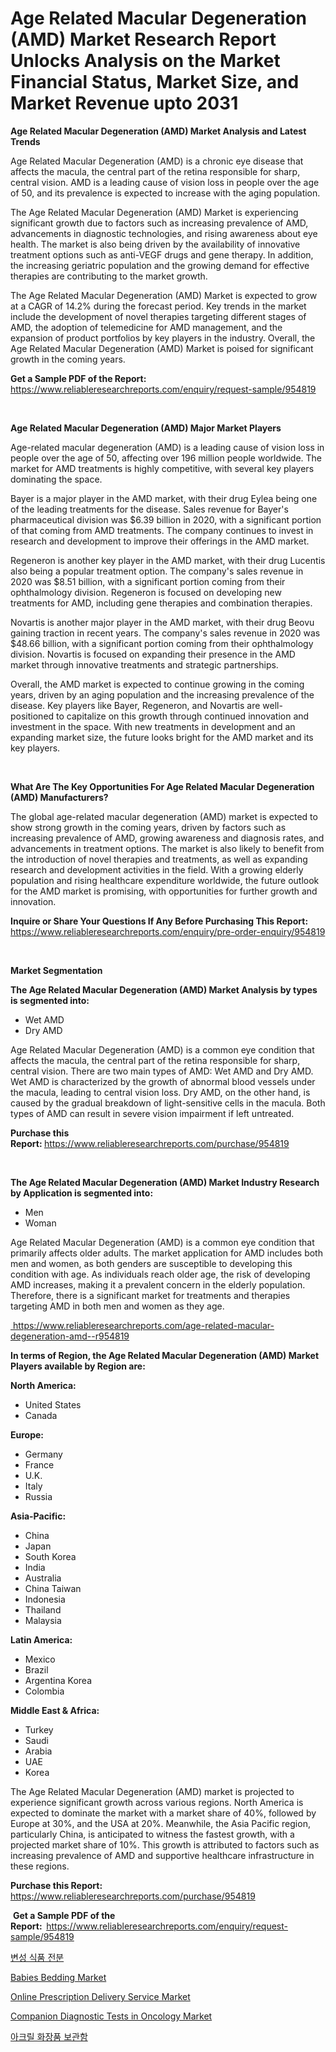 <p><h1>Age Related Macular Degeneration (AMD) Market Research Report Unlocks Analysis on the Market Financial Status, Market Size, and Market Revenue upto 2031</h1></p><p><strong>Age Related Macular Degeneration (AMD) Market Analysis and Latest Trends</strong></p>
<p><p>Age Related Macular Degeneration (AMD) is a chronic eye disease that affects the macula, the central part of the retina responsible for sharp, central vision. AMD is a leading cause of vision loss in people over the age of 50, and its prevalence is expected to increase with the aging population.</p><p>The Age Related Macular Degeneration (AMD) Market is experiencing significant growth due to factors such as increasing prevalence of AMD, advancements in diagnostic technologies, and rising awareness about eye health. The market is also being driven by the availability of innovative treatment options such as anti-VEGF drugs and gene therapy. In addition, the increasing geriatric population and the growing demand for effective therapies are contributing to the market growth.</p><p>The Age Related Macular Degeneration (AMD) Market is expected to grow at a CAGR of 14.2% during the forecast period. Key trends in the market include the development of novel therapies targeting different stages of AMD, the adoption of telemedicine for AMD management, and the expansion of product portfolios by key players in the industry. Overall, the Age Related Macular Degeneration (AMD) Market is poised for significant growth in the coming years.</p></p>
<p><strong>Get a Sample PDF of the Report:&nbsp;</strong> <a href="https://www.reliableresearchreports.com/enquiry/request-sample/954819">https://www.reliableresearchreports.com/enquiry/request-sample/954819</a></p>
<p>&nbsp;</p>
<p><strong>Age Related Macular Degeneration (AMD) Major Market Players</strong></p>
<p><p>Age-related macular degeneration (AMD) is a leading cause of vision loss in people over the age of 50, affecting over 196 million people worldwide. The market for AMD treatments is highly competitive, with several key players dominating the space.</p><p>Bayer is a major player in the AMD market, with their drug Eylea being one of the leading treatments for the disease. Sales revenue for Bayer's pharmaceutical division was $6.39 billion in 2020, with a significant portion of that coming from AMD treatments. The company continues to invest in research and development to improve their offerings in the AMD market.</p><p>Regeneron is another key player in the AMD market, with their drug Lucentis also being a popular treatment option. The company's sales revenue in 2020 was $8.51 billion, with a significant portion coming from their ophthalmology division. Regeneron is focused on developing new treatments for AMD, including gene therapies and combination therapies.</p><p>Novartis is another major player in the AMD market, with their drug Beovu gaining traction in recent years. The company's sales revenue in 2020 was $48.66 billion, with a significant portion coming from their ophthalmology division. Novartis is focused on expanding their presence in the AMD market through innovative treatments and strategic partnerships.</p><p>Overall, the AMD market is expected to continue growing in the coming years, driven by an aging population and the increasing prevalence of the disease. Key players like Bayer, Regeneron, and Novartis are well-positioned to capitalize on this growth through continued innovation and investment in the space. With new treatments in development and an expanding market size, the future looks bright for the AMD market and its key players.</p></p>
<p>&nbsp;</p>
<p><strong>What Are The Key Opportunities For Age Related Macular Degeneration (AMD) Manufacturers?</strong></p>
<p><p>The global age-related macular degeneration (AMD) market is expected to show strong growth in the coming years, driven by factors such as increasing prevalence of AMD, growing awareness and diagnosis rates, and advancements in treatment options. The market is also likely to benefit from the introduction of novel therapies and treatments, as well as expanding research and development activities in the field. With a growing elderly population and rising healthcare expenditure worldwide, the future outlook for the AMD market is promising, with opportunities for further growth and innovation.</p></p>
<p><strong>Inquire or Share Your Questions If Any Before Purchasing This Report:</strong> <a href="https://www.reliableresearchreports.com/enquiry/pre-order-enquiry/954819">https://www.reliableresearchreports.com/enquiry/pre-order-enquiry/954819</a></p>
<p>&nbsp;</p>
<p><strong>Market Segmentation</strong></p>
<p><strong>The Age Related Macular Degeneration (AMD) Market Analysis by types is segmented into:</strong></p>
<p><ul><li>Wet AMD</li><li>Dry AMD</li></ul></p>
<p><p>Age Related Macular Degeneration (AMD) is a common eye condition that affects the macula, the central part of the retina responsible for sharp, central vision. There are two main types of AMD: Wet AMD and Dry AMD. Wet AMD is characterized by the growth of abnormal blood vessels under the macula, leading to central vision loss. Dry AMD, on the other hand, is caused by the gradual breakdown of light-sensitive cells in the macula. Both types of AMD can result in severe vision impairment if left untreated.</p></p>
<p><strong>Purchase this Report:&nbsp;</strong><a href="https://www.reliableresearchreports.com/purchase/954819">https://www.reliableresearchreports.com/purchase/954819</a></p>
<p>&nbsp;</p>
<p><strong>The Age Related Macular Degeneration (AMD) Market Industry Research by Application is segmented into:</strong></p>
<p><ul><li>Men</li><li>Woman</li></ul></p>
<p><p>Age Related Macular Degeneration (AMD) is a common eye condition that primarily affects older adults. The market application for AMD includes both men and women, as both genders are susceptible to developing this condition with age. As individuals reach older age, the risk of developing AMD increases, making it a prevalent concern in the elderly population. Therefore, there is a significant market for treatments and therapies targeting AMD in both men and women as they age.</p></p>
<p><a href="https://www.reliableresearchreports.com/age-related-macular-degeneration-amd--r954819">&nbsp;https://www.reliableresearchreports.com/age-related-macular-degeneration-amd--r954819</a></p>
<p><strong>In terms of Region, the Age Related Macular Degeneration (AMD) Market Players available by Region are:</strong></p>
<p>
    <p> <strong> North America: </strong>
        <ul>
            <li>United States</li>
            <li>Canada</li>
        </ul>
        </p> 
    <p> <strong> Europe: </strong>
        <ul>
            <li>Germany</li>
            <li>France</li>
            <li>U.K.</li>
            <li>Italy</li>
            <li>Russia</li>
        </ul>
        </p> 
    <p> <strong> Asia-Pacific: </strong>
        <ul>
            <li>China</li>
            <li>Japan</li>
            <li>South Korea</li>
            <li>India</li>
            <li>Australia</li>
            <li>China Taiwan</li>
            <li>Indonesia</li>
            <li>Thailand</li>
            <li>Malaysia</li>
        </ul>
        </p> 
    <p> <strong> Latin America: </strong>
        <ul>
            <li>Mexico</li>
            <li>Brazil</li>
            <li>Argentina Korea</li>
            <li>Colombia</li>
        </ul>
        </p> 
    <p> <strong> Middle East & Africa: </strong>
        <ul>
            <li>Turkey</li>
            <li>Saudi</li>
            <li>Arabia</li>
            <li>UAE</li>
            <li>Korea</li>
        </ul>
    </p>
    </p>
<p><p>The Age Related Macular Degeneration (AMD) market is projected to experience significant growth across various regions. North America is expected to dominate the market with a market share of 40%, followed by Europe at 30%, and the USA at 20%. Meanwhile, the Asia Pacific region, particularly China, is anticipated to witness the fastest growth, with a projected market share of 10%. This growth is attributed to factors such as increasing prevalence of AMD and supportive healthcare infrastructure in these regions.</p></p>
<p><strong>Purchase this Report: </strong><a href="https://www.reliableresearchreports.com/purchase/954819">https://www.reliableresearchreports.com/purchase/954819</a></p>
<p>&nbsp;<strong>Get a Sample PDF of the Report:&nbsp;&nbsp;</strong><a href="https://www.reliableresearchreports.com/enquiry/request-sample/954819">https://www.reliableresearchreports.com/enquiry/request-sample/954819</a></p>
<p><strong></strong></p>
<p><p><a href="https://github.com/alpinestartsekian/Market-Research-Report-List-2/blob/main/257997873721.md">변성 식품 전분</a></p><p><a href="https://medium.com/@ornellwebster/babies-bedding-market-market-segmentation-geographical-regions-and-market-forcast-till-2031-26991ffcb3ba">Babies Bedding Market</a></p><p><a href="https://github.com/mbisetmhermsr/Market-Research-Report-List-3/blob/main/online-prescription-delivery-service-market.md">Online Prescription Delivery Service Market</a></p><p><a href="https://github.com/cameroneffertz/Market-Research-Report-List-2/blob/main/companion-diagnostic-tests-in-oncology-market.md">Companion Diagnostic Tests in Oncology Market</a></p><p><a href="https://github.com/muchswr/Market-Research-Report-List-2/blob/main/589344573722.md">아크릴 화장품 보관함</a></p></p>